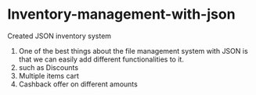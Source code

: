 # Inventory-management-with-json
Created JSON inventory system
1. One of the best things about the file management system with JSON is that we can easily add different functionalities to it.
2. such as Discounts
3. Multiple items cart
4. Cashback offer on different amounts 
